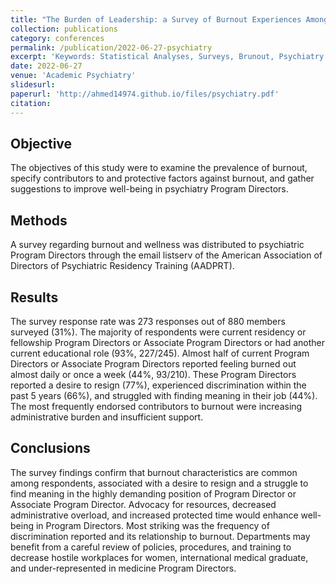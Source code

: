 ```yaml
---
title: "The Burden of Leadership: a Survey of Burnout Experiences Among Psychiatry Program Directors"
collection: publications
category: conferences
permalink: /publication/2022-06-27-psychiatry
excerpt: 'Keywords: Statistical Analyses, Surveys, Brunout, Psychiatry Program Directors'
date: 2022-06-27
venue: 'Academic Psychiatry'
slidesurl: 
paperurl: 'http://ahmed14974.github.io/files/psychiatry.pdf'
citation: 
---
```

<!-- Your Name, You. (2015). &quot;Paper Title Number 3.&quot; <i>Journal 1</i>. 1(3). -->

## Objective
The objectives of this study were to examine the prevalence of burnout, specify contributors to and protective factors against burnout, and gather suggestions to improve well-being in psychiatry Program Directors.

## Methods
A survey regarding burnout and wellness was distributed to psychiatric Program Directors through the email listserv of the American Association of Directors of Psychiatric Residency Training (AADPRT).

## Results
The survey response rate was 273 responses out of 880 members surveyed (31%). The majority of respondents were current residency or fellowship Program Directors or Associate Program Directors or had another current educational role (93%, 227/245). Almost half of current Program Directors or Associate Program Directors reported feeling burned out almost daily or once a week (44%, 93/210). These Program Directors reported a desire to resign (77%), experienced discrimination within the past 5 years (66%), and struggled with finding meaning in their job (44%). The most frequently endorsed contributors to burnout were increasing administrative burden and insufficient support.

## Conclusions
The survey findings confirm that burnout characteristics are common among respondents, associated with a desire to resign and a struggle to find meaning in the highly demanding position of Program Director or Associate Program Director. Advocacy for resources, decreased administrative overload, and increased protected time would enhance well-being in Program Directors. Most striking was the frequency of discrimination reported and its relationship to burnout. Departments may benefit from a careful review of policies, procedures, and training to decrease hostile workplaces for women, international medical graduate, and under-represented in medicine Program Directors.

